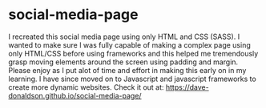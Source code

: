 # social-media-page

I recreated this social media page using only HTML and CSS (SASS). I wanted to make sure I was fully capable of making a complex page using only HTML/CSS before using frameworks and this helped me tremendously grasp moving elements around the screen using padding and margin. Please enjoy as I put alot of time and effort in making this early on in my learning. I have since moved on to Javascript and javascript frameworks to create more dynamic websites. Check it out at:  https://dave-donaldson.github.io/social-media-page/
